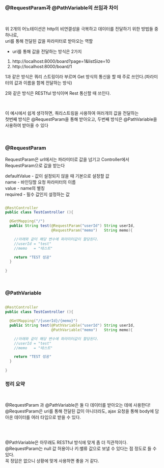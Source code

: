 ### @RequestParam과 @PathVariable의 쓰임과 차이

<br/>

위 2개의 어노테이션은 http의 비연결성을 극복하고 데이터를 전달하기 위한 방법들 중 하나로, <br/> 
uri를 통해 전달된 값을 파라미터로 받아오는 역할

* uri를 통해 값을 전달하는 방식은 2가지

1. http://localhost:8000/board?page=1&listSize=10 <br/>
2. http://localhost:8000/board/1

1과 같은 방식은 쿼리 스트링이라 부르며 Get 방식의 통신을 할 때 주로 쓰인다.(파라미터의 값과 이름을 함께 전달하는 방식)

2와 같은 방식은 RESTful 방식이며 Rest 통신할 때 쓰인다.

<br/>

이 예시에서 쉽게 생각하면, 쿼리스트링을 사용하여 여러개의 값을 전달하는 <br/>
첫번째 방식은 @RequestParam을 통해 받아오고, 두번째 방식은 @PathVariable을 사용하여 받아올 수 있다

<br/>

### @RequestParam

RequestParam은 url에서는 파라미터로 값을 넘기고 Controller에서 RequestParam으로 값을 받는다

defaultValue - 값이 설정되지 않을 때 기본으로 설정할 값 <br/>
name - 바인딩할 요청 파라미터의 이름 <br/>
value -  name의 별칭 <br/>
required  - 필수 값인지 설정하는 값

```java

@RestController
public class TestController (){

  @GetMapping("/")
  public String test(@RequestParam("userId") String userId, 
                     @RequestParam("memo")   String memo){

    //아래와 같이 해당 변수에 파라미터값이 할당된다.
    //userId = "test"
    //memo   = "테스트"

    return "TEST 성공"
  }
  
}

```
<br/>

### @PathVariable

```java

@RestController
public class TestController (){

  @GetMapping("/{userId}/{memo}")
  public String test(@PathVariable("userId") String userId,
                     @PathVariable("memo")   String memo){

    //아래와 같이 해당 변수에 파라미터값이 할당된다.
    //userId = "test"
    //memo   = "테스트"

    return "TEST 성공"
  }
  
}

```


### 정리 요약

<br/>

@RequestParam 과 @PathVariable은 둘 다 데이터를 받아오는 데에 사용한다! <br/>
@RequestParam은 uri를 통해 전달된 값이 아니더라도, ajax 요청을 통해 body에 담아온 데이터를 여러 타입으로 받을 수 있다.


<br/><br/>

@PathVariable은 아무래도 RESTful 방식에 맞게 좀 더 직관적이다. <br/>
@RequestParam는 null 값 허용이나 키:밸류 값으로 보낼 수 있다는 점 정도로 들 수 있다. <br/>
꼭 정답은 없으니 상황에 맞게 사용하면 좋을 거 같다. <br/>







